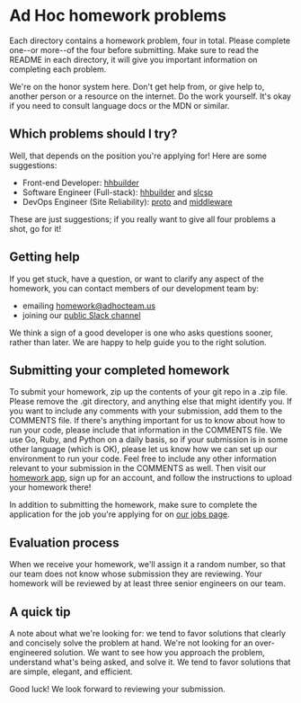 Ad Hoc homework problems
========================

Each directory contains a homework problem, four in total. Please complete one--or
more--of the four before submitting. Make sure to read the README in each directory,
it will give you important information on completing each problem.

We're on the honor system here. Don't get help from, or give help to, another
person or a resource on the internet. Do the work yourself. It's okay if you
need to consult language docs or the MDN or similar.

Which problems should I try?
------------

Well, that depends on the position you're applying for! Here are some suggestions:

 - Front-end Developer: [hhbuilder](https://github.com/adhocteam/homework/tree/master/hhbuilder)
 - Software Engineer (Full-stack): [hhbuilder](https://github.com/adhocteam/homework/tree/master/hhbuilder) and [slcsp](https://github.com/adhocteam/homework/tree/master/slcsp)
 - DevOps Engineer (Site Reliability): [proto](https://github.com/adhocteam/homework/tree/master/proto) and [middleware](https://github.com/adhocteam/homework/tree/master/middleware)

These are just suggestions; if you really want to give all four problems a shot, go for it!

Getting help
------------

If you get stuck, have a question, or want to clarify any aspect of the
homework, you can contact members of our development team by:

 - emailing homework@adhocteam.us
 - joining our [public Slack channel](https://adhocteam-public.herokuapp.com)

We think a sign of a good developer is one who asks questions sooner, rather
than later. We are happy to help guide you to the right solution.

Submitting your completed homework
----------------------------------

To submit your homework, zip up the contents of your git repo in a .zip file.
Please remove the .git directory, and anything else that might identify you.
If you want to include any comments with your submission, add them to the
COMMENTS file. If there's anything important for us to know about how to run
your code, please include that information in the COMMENTS file. We use Go,
Ruby, and Python on a daily basis, so if your submission is in some other
language (which is OK), please let us know how we can set up our environment
to run your code. Feel free to include any other information relevant to your
submission in the COMMENTS as well. Then visit our
[homework app](https://adhocteam.herokuapp.com/candidates/sign_up), sign up
for an account, and follow the instructions to upload your homework there!

In addition to submitting the homework, make sure to complete the application
for the job you're applying for on [our jobs page](https://www.adhocteam.us/join).

Evaluation process
------------------

When we receive your homework, we'll assign it a random number, so that our team
does not know whose submission they are reviewing. Your homework will be
reviewed by at least three senior engineers on our team.

A quick tip
-----------

A note about what we're looking for: we tend to favor solutions that clearly
and concisely solve the problem at hand. We're not looking for an
over-engineered solution. We want to see how you approach the problem,
understand what's being asked, and solve it. We tend to favor solutions that
are simple, elegant, and efficient.

Good luck! We look forward to reviewing your submission.
